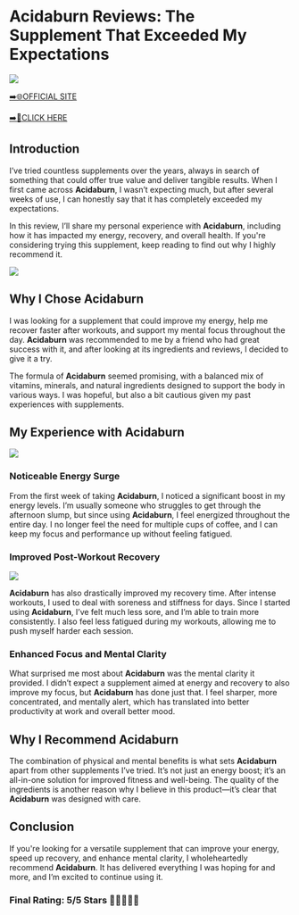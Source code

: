 # **Acidaburn Reviews**: The Supplement That Exceeded My Expectations

[![](https://static.vecteezy.com/system/resources/thumbnails/019/896/014/small/buy-now-gradient-button-with-cart-symbol-buy-now-illustration-png.png)](https://edetoop.top/lander/sugarpreland-1/acidaburn.html) 

[➡️🌐OFFICIAL SITE](https://edetoop.top/lander/sugarpreland-1/acidaburn.html) 

[➡️🔗CLICK HERE](https://edetoop.top/lander/sugarpreland-1/acidaburn.html) 


## Introduction

I’ve tried countless supplements over the years, always in search of something that could offer true value and deliver tangible results. When I first came across **Acidaburn**, I wasn’t expecting much, but after several weeks of use, I can honestly say that it has completely exceeded my expectations.

In this review, I’ll share my personal experience with **Acidaburn**, including how it has impacted my energy, recovery, and overall health. If you're considering trying this supplement, keep reading to find out why I highly recommend it.

[![](https://wallpapers.com/images/hd/red-order-now-button-udg4jcj4arvn8b0n-2.png)](https://edetoop.top/lander/sugarpreland-1/acidaburn.html)  

## Why I Chose **Acidaburn**

I was looking for a supplement that could improve my energy, help me recover faster after workouts, and support my mental focus throughout the day. **Acidaburn** was recommended to me by a friend who had great success with it, and after looking at its ingredients and reviews, I decided to give it a try.

The formula of **Acidaburn** seemed promising, with a balanced mix of vitamins, minerals, and natural ingredients designed to support the body in various ways. I was hopeful, but also a bit cautious given my past experiences with supplements.

## My Experience with **Acidaburn**

[![](https://static.vecteezy.com/system/resources/thumbnails/019/896/014/small/buy-now-gradient-button-with-cart-symbol-buy-now-illustration-png.png)](https://edetoop.top/lander/sugarpreland-1/acidaburn.html)

### Noticeable Energy Surge

From the first week of taking **Acidaburn**, I noticed a significant boost in my energy levels. I’m usually someone who struggles to get through the afternoon slump, but since using **Acidaburn**, I feel energized throughout the entire day. I no longer feel the need for multiple cups of coffee, and I can keep my focus and performance up without feeling fatigued.

### Improved Post-Workout Recovery

[![](https://wallpapers.com/images/hd/red-order-now-button-udg4jcj4arvn8b0n-2.png)](https://edetoop.top/lander/sugarpreland-1/acidaburn.html)  

**Acidaburn** has also drastically improved my recovery time. After intense workouts, I used to deal with soreness and stiffness for days. Since I started using **Acidaburn**, I’ve felt much less sore, and I’m able to train more consistently. I also feel less fatigued during my workouts, allowing me to push myself harder each session.

### Enhanced Focus and Mental Clarity

What surprised me most about **Acidaburn** was the mental clarity it provided. I didn’t expect a supplement aimed at energy and recovery to also improve my focus, but **Acidaburn** has done just that. I feel sharper, more concentrated, and mentally alert, which has translated into better productivity at work and overall better mood.

## Why I Recommend **Acidaburn**

The combination of physical and mental benefits is what sets **Acidaburn** apart from other supplements I’ve tried. It’s not just an energy boost; it’s an all-in-one solution for improved fitness and well-being. The quality of the ingredients is another reason why I believe in this product—it’s clear that **Acidaburn** was designed with care.

## Conclusion

If you're looking for a versatile supplement that can improve your energy, speed up recovery, and enhance mental clarity, I wholeheartedly recommend **Acidaburn**. It has delivered everything I was hoping for and more, and I’m excited to continue using it.

### Final Rating: 5/5 Stars 🌟🌟🌟🌟🌟
